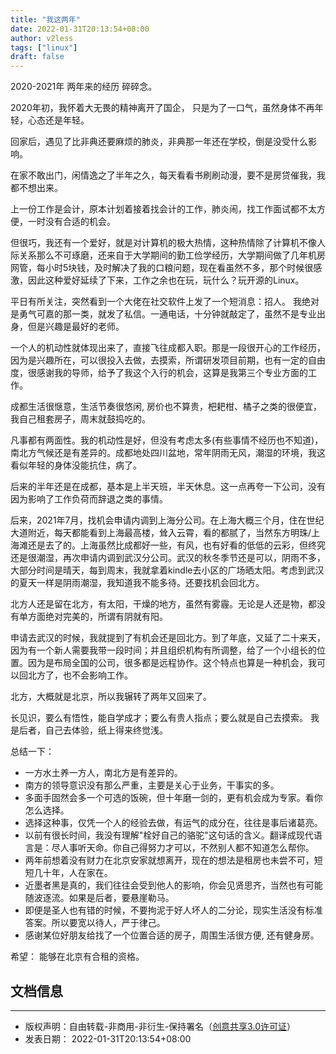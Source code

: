 ```yaml
---
title: "我这两年"
date: 2022-01-31T20:13:54+08:00
author: v2less
tags: ["linux"]
draft: false
---
```


2020-2021年 两年来的经历 碎碎念。

2020年初，我怀着大无畏的精神离开了国企， 只是为了一口气，虽然身体不再年轻，心态还是年轻。

回家后，遇见了比非典还要麻烦的肺炎，非典那一年还在学校，倒是没受什么影响。

在家不敢出门，闲情逸之了半年之久，每天看看书刷刷动漫，要不是房贷催我，我都不想出来。

上一份工作是会计，原本计划着接着找会计的工作，肺炎闹，找工作面试都不太方便，一时没有合适的机会。

但很巧，我还有一个爱好，就是对计算机的极大热情，这种热情除了计算机不像人际关系那么不可琢磨，还来自于大学期间的勤工俭学经历，大学期间做了几年机房网管，每小时5块钱，及时解决了我的口粮问题，现在看虽然不多，那个时候很感激，因此这种爱好延续了下来，工作之余也在玩，玩什么？玩开源的Linux。

平日有所关注，突然看到一个大佬在社交软件上发了一个短消息：招人。 我绝对是勇气可嘉的那一类，就发了私信。一通电话，十分钟就敲定了，虽然不是专业出身，但是兴趣是最好的老师。

一个人的机动性就体现出来了，直接飞往成都入职。那是一段很开心的工作经历，因为是兴趣所在，可以很投入去做，去摸索，所谓研发项目前期，也有一定的自由度，很感谢我的导师，给予了我这个入行的机会，这算是我第三个专业方面的工作。

成都生活很惬意，生活节奏很悠闲, 房价也不算贵，杷耙柑、橘子之类的很便宜，我自己租套房子，周末就鼓捣吃的。

凡事都有两面性。我的机动性是好，但没有考虑太多(有些事情不经历也不知道)，南北方气候还是有差异的。成都地处四川盆地，常年阴雨无风，潮湿的环境，我这看似年轻的身体没能抗住，病了。

后来的半年还是在成都，基本是上半天班，半天休息。这一点再夸一下公司，没有因为影响了工作负荷而辞退之类的事情。

后来，2021年7月，找机会申请内调到上海分公司。在上海大概三个月，住在世纪大道附近，每天都能看到上海最高楼，耸入云霄，看的都腻了，当然东方明珠/上海滩还是去了的。上海虽然比成都好一些，有风，也有好看的低低的云彩，但终究还是很潮湿，再次申请内调到武汉分公司。武汉的秋冬季节还是可以，阴雨不多，大部分时间是晴天，每到周末，我就拿着kindle去小区的广场晒太阳。考虑到武汉的夏天一样是阴雨潮湿，我知道我不能多待。还要找机会回北方。

北方人还是留在北方，有太阳，干燥的地方，虽然有雾霾。无论是人还是物，都没有单方面绝对完美的，所谓有阴就有阳。

申请去武汉的时候，我就提到了有机会还是回北方。到了年底，又延了二十来天，因为有一个新人需要我带一段时间；并且组织机构有所调整，给了一个小组长的位置。因为是布局全国的公司，很多都是远程协作。这个特点也算是一种机会，我可以回北方了，也不会影响工作。

北方，大概就是北京，所以我辗转了两年又回来了。

长见识，要么有悟性，能自学成才；要么有贵人指点；要么就是自己去摸索。 我是后者，自己去体验，纸上得来终觉浅。

总结一下：

- 一方水土养一方人，南北方是有差异的。
- 南方的领导意识没有那么严重，主要是关心于业务，干事实的多。
- 多面手固然会多一个可选的饭碗，但十年磨一剑的，更有机会成为专家。看你怎么选择。
- 选择这种事，仅凭一个人的经验去做，有运气的成分在，往往是事后诸葛亮。
- 以前有很长时间，我没有理解"栓好自己的骆驼"这句话的含义。翻译成现代语言是：尽人事听天命。你自己得努力才可以，不然别人都不知道怎么帮你。
- 两年前想着没有财力在北京安家就想离开，现在的想法是租房也未尝不可，短短几十年，人在家在。
- 近墨者黑是真的，我们往往会受到他人的影响，你会见贤思齐，当然也有可能随波逐流。如果是后者，要悬崖勒马。
- 即便是圣人也有错的时候，不要拘泥于好人坏人的二分论，现实生活没有标准答案。所以要宽以待人，严于律己。
- 感谢某位好朋友给找了一个位置合适的房子，周围生活很方便, 还有健身房。



希望：
能够在北京有合租的资格。






## 文档信息
---
- 版权声明：自由转载-非商用-非衍生-保持署名（[创意共享3.0许可证](https://creativecommons.org/licenses/by-nc-nd/3.0/deed.zh)）
- 发表日期： 2022-01-31T20:13:54+08:00
